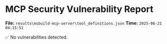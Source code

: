 # MCP Security Vulnerability Report
**File:** `results\msbuild-mcp-server\tool_definitions.json`
**Time:** `2025-06-21 04:15:51`

✅ No vulnerabilities detected.